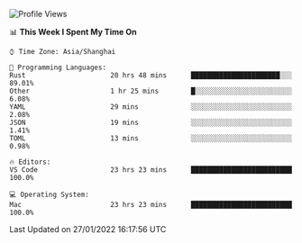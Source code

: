 <!--START_SECTION:waka-->
![Profile Views](http://img.shields.io/badge/Profile%20Views-6-blue)

📊 **This Week I Spent My Time On** 

```text
⌚︎ Time Zone: Asia/Shanghai

💬 Programming Languages: 
Rust                     20 hrs 48 mins      ██████████████████████░░░   89.01% 
Other                    1 hr 25 mins        █░░░░░░░░░░░░░░░░░░░░░░░░   6.08% 
YAML                     29 mins             ░░░░░░░░░░░░░░░░░░░░░░░░░   2.08% 
JSON                     19 mins             ░░░░░░░░░░░░░░░░░░░░░░░░░   1.41% 
TOML                     13 mins             ░░░░░░░░░░░░░░░░░░░░░░░░░   0.98%

🔥 Editors: 
VS Code                  23 hrs 23 mins      █████████████████████████   100.0%

💻 Operating System: 
Mac                      23 hrs 23 mins      █████████████████████████   100.0%

```


 Last Updated on 27/01/2022 16:17:56 UTC
<!--END_SECTION:waka-->
